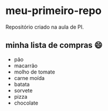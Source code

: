 # meu-primeiro-repo
Repositório criado na aula de PI.

## minha lista de compras  :smile:
- pão
- macarrão
- molho de tomate
- carne moída
- batata
- sorvete
- pizza
- chocolate